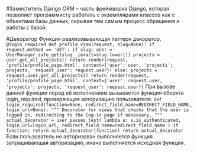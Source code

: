 #Заместитель
Django ORM – часть фреймворка Django, которая позволяет программисту работать с экземплярами классов как с объектами базы данных, скрывая тем самым процесс обращения и работы с базой.

#Декоратор
Функция реализовывающая паттерн декоратор.
`@login_required
def profile_view(request, slug=None):
    if request.method == 'GET':
        if slug:
            user = UserManager.safe_get(slug__iexact=slug.lower())
            projects = user.get_all_projects()
            return render(request, 'profile/profile_page.html',
                          context={'user': user, 'projects': projects, 'request_user': request.user})
        else:
            projects = request.user.get_all_projects()
            return render(request, 'profile/profile_page.html',
                          context={'user': request.user, 'projects': projects, 'request_user': request.user})`
При вызове данной функции перед её исполнением вызывается функция оберкта login_required, проверяющая авторизацию пользователя.
`def login_required(function=None, redirect_field_name=REDIRECT_FIELD_NAME, login_url=None):
    """
    Decorator for views that checks that the user is logged in, redirecting
    to the log-in page if necessary.
    """
    actual_decorator = user_passes_test(
        lambda u: u.is_authenticated,
        login_url=login_url,
        redirect_field_name=redirect_field_name
    )
    if function:
        return actual_decorator(function)
    return actual_decorator`
 Если пользователь не авторизован выполняется функция запрашивающая авторизацию, иначе выполняется исходная функция.
